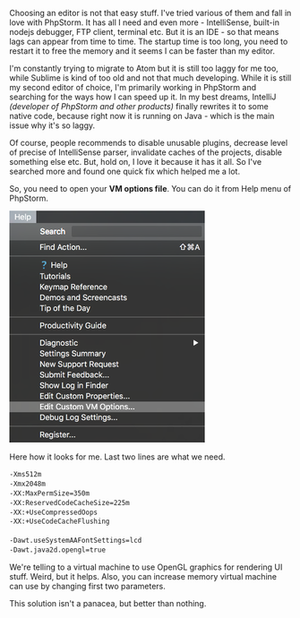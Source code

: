Choosing an editor is not that easy stuff. I've tried various of them and fall in love with PhpStorm. It has all I need and even more - 
IntelliSense, built-in nodejs debugger, FTP client, terminal etc. But it is an IDE - so that means lags can appear from time to time. The
startup time is too long, you need to restart it to free the memory and it seems I can be faster than my editor.

I'm constantly trying to migrate to Atom but it is still too laggy for me too, while Sublime is kind of too old and not that much developing.
While it is still my second editor of choice, I'm primarily working in PhpStorm and searching for the ways how I can speed up it. In my best 
dreams, IntelliJ *(developer of PhpStorm and other products)* finally rewrites it to some native code, because right now it is running on Java - 
which is the main issue why it's so laggy.

Of course, people recommends to disable unusable plugins, decrease level of precise of IntelliSense parser, invalidate caches of the projects, 
disable something else etc. But, hold on, I love it because it has it all. So I've searched more and found one quick fix which helped me a lot.

So, you need to open your **VM options file**. You can do it from Help menu of PhpStorm.

![](./res/1.png)

Here how it looks for me. Last two lines are what we need.

```bash
-Xms512m
-Xmx2048m
-XX:MaxPermSize=350m
-XX:ReservedCodeCacheSize=225m
-XX:+UseCompressedOops
-XX:+UseCodeCacheFlushing

-Dawt.useSystemAAFontSettings=lcd
-Dawt.java2d.opengl=true
```

We're telling to a virtual machine to use OpenGL graphics for rendering UI stuff. Weird, but it helps. Also, you can increase memory virtual 
machine can use by changing first two parameters.

This solution isn't a panacea, but better than nothing.
